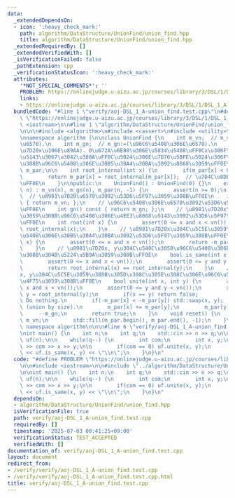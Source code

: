 ```yaml
---
data:
  _extendedDependsOn:
  - icon: ':heavy_check_mark:'
    path: algorithm/DataStructure/UnionFind/union_find.hpp
    title: algorithm/DataStructure/UnionFind/union_find.hpp
  _extendedRequiredBy: []
  _extendedVerifiedWith: []
  _isVerificationFailed: false
  _pathExtension: cpp
  _verificationStatusIcon: ':heavy_check_mark:'
  attributes:
    '*NOT_SPECIAL_COMMENTS*': ''
    PROBLEM: https://onlinejudge.u-aizu.ac.jp/courses/library/3/DSL/1/DSL_1_A
    links:
    - https://onlinejudge.u-aizu.ac.jp/courses/library/3/DSL/1/DSL_1_A
  bundledCode: "#line 1 \"verify/aoj-DSL_1_A-union_find.test.cpp\"\n#define PROBLEM\
    \ \"https://onlinejudge.u-aizu.ac.jp/courses/library/3/DSL/1/DSL_1_A\"\n\n#include\
    \ <iostream>\n\n#line 1 \"algorithm/DataStructure/UnionFind/union_find.hpp\"\n\
    \n\n\n#include <algorithm>\n#include <cassert>\n#include <utility>\n#include <vector>\n\
    \nnamespace algorithm {\n\nclass UnionFind {\n    int m_vn;  // m_vn:=(\u8981\u7D20\
    \u6570).\n    int m_gn;  // m_gn:=(\u96C6\u5408\u306E\u6570).\n    // m_par[x]:=(\u8981\
    \u7D20x\u306E\u89AA). 0\u672A\u6E80\u306E\u5834\u5408\uFF0Cx\u306F\u4EE3\u8868\
    \u5143\u3067\u3042\u308A\uFF0C\u5024\u306E\u7D76\u5BFE\u5024\u306F\u5C5E\u3059\
    \u308B\u96C6\u5408\u306E\u30B5\u30A4\u30BA\u3092\u8868\u3059\uFF0E\n    std::vector<int>\
    \ m_par;\n\n    int root_internal(int x) {\n        if(m_par[x] < 0) return x;\n\
    \        return m_par[x] = root_internal(m_par[x]);  // \u7D4C\u8DEF\u5727\u7E2E\
    \uFF0E\n    }\n\npublic:\n    UnionFind() : UnionFind(0) {}\n    explicit UnionFind(int\
    \ n) : m_vn(n), m_gn(n), m_par(n, -1) {\n        assert(n >= 0);\n    }\n\n  \
    \  // \u8981\u7D20\u6570\u3092\u53D6\u5F97\u3059\u308B\uFF0E\n    int vn() const\
    \ { return m_vn; };\n    // \u96C6\u5408\u306E\u6570\u3092\u53D6\u5F97\u3059\u308B\
    \uFF0E\n    int gn() const { return m_gn; };\n    // \u8981\u7D20x\u304C\u5C5E\
    \u3059\u308B\u96C6\u5408\u306E\u4EE3\u8868\u5143\u3092\u53D6\u5F97\u3059\u308B\
    \uFF0E\n    int root(int x) {\n        assert(0 <= x and x < vn());\n        return\
    \ root_internal(x);\n    }\n    // \u8981\u7D20x\u304C\u5C5E\u3059\u308B\u96C6\
    \u5408\u306E\u30B5\u30A4\u30BA\u3092\u53D6\u5F97\u3059\u308B\uFF0E\n    int size(int\
    \ x) {\n        assert(0 <= x and x < vn());\n        return -m_par[root_internal(x)];\n\
    \    }\n    // \u8981\u7D20x, y\u304C\u540C\u3058\u96C6\u5408\u306B\u5C5E\u3059\
    \u308B\u304B\u5224\u5B9A\u3059\u308B\uFF0E\n    bool is_same(int x, int y) {\n\
    \        assert(0 <= x and x < vn());\n        assert(0 <= y and y < vn());\n\
    \        return root_internal(x) == root_internal(y);\n    }\n    // \u8981\u7D20\
    x, y\u304C\u5C5E\u3059\u308B\u305D\u308C\u305E\u308C\u306E\u96C6\u5408\u3092\u5408\
    \u4F75\u3059\u308B\uFF0E\n    bool unite(int x, int y) {\n        assert(0 <=\
    \ x and x < vn());\n        assert(0 <= y and y < vn());\n        x = root_internal(x),\
    \ y = root_internal(y);\n        if(x == y) return false;                    //\
    \ Do nothing.\n        if(-m_par[x] < -m_par[y]) std::swap(x, y);  // Merge technique\
    \ (union by size).\n        m_par[x] += m_par[y];\n        m_par[y] = x;\n   \
    \     --m_gn;\n        return true;\n    }\n    void reset() {\n        m_gn =\
    \ m_vn;\n        std::fill(m_par.begin(), m_par.end(), -1);\n    }\n};\n\n}  //\
    \ namespace algorithm\n\n\n#line 6 \"verify/aoj-DSL_1_A-union_find.test.cpp\"\n\
    \nint main() {\n    int n;\n    int q;\n    std::cin >> n >> q;\n\n    algorithm::UnionFind\
    \ uf(n);\n\n    while(q--) {\n        int com;\n        int x, y;\n        std::cin\
    \ >> com >> x >> y;\n\n        if(com == 0) uf.unite(x, y);\n        else std::cout\
    \ << uf.is_same(x, y) << \"\\n\";\n    }\n}\n"
  code: "#define PROBLEM \"https://onlinejudge.u-aizu.ac.jp/courses/library/3/DSL/1/DSL_1_A\"\
    \n\n#include <iostream>\n\n#include \"../algorithm/DataStructure/UnionFind/union_find.hpp\"\
    \n\nint main() {\n    int n;\n    int q;\n    std::cin >> n >> q;\n\n    algorithm::UnionFind\
    \ uf(n);\n\n    while(q--) {\n        int com;\n        int x, y;\n        std::cin\
    \ >> com >> x >> y;\n\n        if(com == 0) uf.unite(x, y);\n        else std::cout\
    \ << uf.is_same(x, y) << \"\\n\";\n    }\n}\n"
  dependsOn:
  - algorithm/DataStructure/UnionFind/union_find.hpp
  isVerificationFile: true
  path: verify/aoj-DSL_1_A-union_find.test.cpp
  requiredBy: []
  timestamp: '2025-07-03 00:41:25+09:00'
  verificationStatus: TEST_ACCEPTED
  verifiedWith: []
documentation_of: verify/aoj-DSL_1_A-union_find.test.cpp
layout: document
redirect_from:
- /verify/verify/aoj-DSL_1_A-union_find.test.cpp
- /verify/verify/aoj-DSL_1_A-union_find.test.cpp.html
title: verify/aoj-DSL_1_A-union_find.test.cpp
---
```

